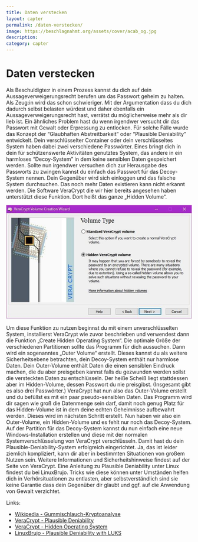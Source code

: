 ```yaml
---
title: Daten verstecken
layout: capter
permalink: /daten-verstecken/
image: https://beschlagnahmt.org/assets/cover/acab_og.jpg
description: 
category: capter
---
```

# Daten verstecken
Als Beschuldigte:r in einem Prozess kannst du dich auf dein Aussageverweigerungsrecht berufen um das Passwort geheim zu halten.
Als Zeug:in wird das schon schwieriger.
Mit der Argumentation dass du dich dadurch selbst belasten würdest und daher ebenfalls ein Aussageverweigerungsrecht hast, verrätst du möglicherweise mehr als dir lieb ist. Ein ähnliches Problem hast du wenn irgendwer versucht dir das Passwort mit Gewalt oder Erpressung zu entlocken.
Für solche Fälle wurde das Konzept der “Glaubhaften Abstreitbarkeit” oder “Plausible Deniability” entwickelt.
Dein verschlüsselter Container oder dein verschlüsseltes System haben dabei zwei verschiedene Passwörter.
Eines bringt dich in dein für schützenswerte Aktivitäten genutztes System, das andere in ein harmloses “Decoy-System” in dem keine sensiblen Daten gespeichert werden.
Sollte nun irgendwer versuchen dich zur Herausgabe des Passworts zu zwingen kannst du einfach das Passwort für das Decoy-System nennen.
Dein Gegenüber wird sich einloggen und das falsche System durchsuchen.
Das noch mehr Daten existieren kann nicht erkannt werden.
Die Software VeraCrypt die wir hier bereits angesehen haben unterstützt diese Funktion. Dort heißt das ganze „Hidden Volume“.

![](../assets/posts/veracrypt.jpg)

Um diese Funktion zu nutzen beginnst du mit einem unverschlüsselten System, installierst VeraCrypt wie zuvor beschrieben und verwendest dann die Funktion „Create Hidden Operating System“.
Die optimale Größe der verschiedenen Partitionen sollte das Programm für dich aussuchen.
Dann wird ein sogenanntes „Outer Volume“ erstellt. Dieses kannst du als weitere Sicherheitsebene betrachten, dein Decoy-System enthält nur harmlose Daten.
Dein Outer-Volume enthält Daten die einen sensiblen Eindruck machen, die du aber preisgeben kannst falls du gezwunden werden sollst die versteckten Daten zu entschlüsseln.
Der heiße Scheiß liegt stattdessen aber im Hidden-Volume, dessen Passwort du nie preisgibst.
(Insgesamt gibt es also drei Passwörter.)
VeraCrypt hat nun also das Outer-Volume erstellt und du befüllst es mit ein paar pseudo-sensiblen Daten.
Das Programm wird dir sagen wie groß die Datenmenge sein darf, damit noch genug Platz für das Hidden-Volume ist in dem deine echten Geheimnisse aufbewahrt werden.
Dieses wird im nächsten Schritt erstellt.
Nun haben wir also ein Outer-Volume, ein Hidden-Volume und es fehlt nur noch das Decoy-System.
Auf der Partition für das Decoy-System kannst du nun einfach eine neue Windows-Installation erstellen und diese mit der normalen Systemverschlüsselung von VeraCrypt verschlüsseln.
Damit hast du dein Plausible-Deniability-System erfolgreich eingerichtet. 
Ja, das ist leider ziemlich kompliziert, kann dir aber in bestimmten Situationen von großem Nutzen sein.
Weitere Informationen und Sicherheitshinweise findest auf der Seite von VeraCrypt. Eine Anleitung zu Plausible Deniability unter Linux findest du bei LinuxBrujo.
Tricks wie diese können unter Umständen helfen dich in Verhörsituationen zu entlasten, aber selbstverständlich sind sie keine Garantie dass dein Gegenüber dir glaubt und ggf. auf die Anwendung von Gewalt verzichtet.

Links:

- [Wikipedia - Gummischlauch-Kryptoanalyse](https://de.wikipedia.org/wiki/Rubber-hose_cryptanalysis)
- [VeraCrypt - Plausible Deniability](https://www.veracrypt.fr/en/Plausible%20Deniability.html)
- [VeraCrypt - Hidden Operating System](https://www.veracrypt.fr/en/VeraCrypt%20Hidden%20Operating%20System.html)
- [LinuxBrujo - Plausible Deniability with LUKS](https://blog.linuxbrujo.net/posts/plausible-deniability-with-luks/)
